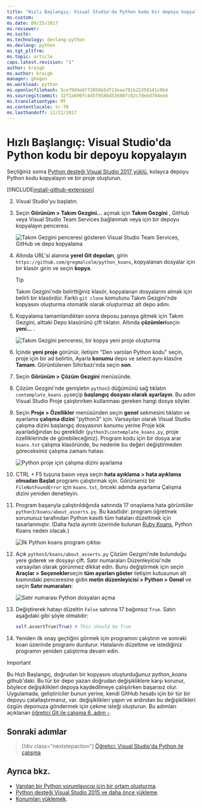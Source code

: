 ```yaml
---
title: "Hızlı Başlangıç: Visual Studio'da Python kodu bir depoyu kopyalama | Microsoft Docs"
ms.custom: 
ms.date: 09/25/2017
ms.reviewer: 
ms.suite: 
ms.technology: devlang-python
ms.devlang: python
ms.tgt_pltfrm: 
ms.topic: article
caps.latest.revision: "1"
author: kraigb
ms.author: kraigb
manager: ghogen
ms.workload: python
ms.openlocfilehash: 5ce79d4e8ff2056b5d713eaa781b22359141c9b4
ms.sourcegitcommit: 32f1a690fc445f9586d53698fc82c7debd784eeb
ms.translationtype: MT
ms.contentlocale: tr-TR
ms.lasthandoff: 12/22/2017
---
```

# <a name="quickstart-clone-a-repository-of-python-code-in-visual-studio"></a>Hızlı Başlangıç: Visual Studio'da Python kodu bir depoyu kopyalayın

Seçtiğiniz sonra [Python desteği Visual Studio 2017 yüklü](installation.md), kolayca depoyu Python kodu kopyalayın ve bir proje oluşturun.

[!INCLUDE[install-github-extension](includes/install-github-extension.md)]

2. Visual Studio'yu başlatın.

3. Seçin **Görünüm > Takım Gezgini...**  açmak için **Takım Gezgini** , GitHub veya Visual Studio Team Services bağlanmak veya için bir depoyu kopyalayın penceresi.

    ![Takım Gezgini penceresi gösteren Visual Studio Team Services, GitHub ve depo kopyalama](media/team-explorer.png)

4. Altında URL'si alanına **yerel Git depoları**, girin `https://github.com/gregmalcolm/python_koans`, kopyalanan dosyalar için bir klasör girin ve seçin **kopya**.

    > [!Tip]
    > Takım Gezgini'nde belirttiğiniz klasör, kopyalanan dosyalarını almak için belirli bir klasördür. Farklı `git clone` komutunu Takım Gezgini'nde kopyasını oluşturma otomatik olarak oluşturmaz alt depo adını.

5. Kopyalama tamamlandıktan sonra deposu panoya gitmek için Takım Gezgini, alttaki Depo klasörünü çift tıklatın. Altında **çözümleri**seçin **yeni...** .

    ![Takım Gezgini penceresi, bir kopya yeni proje oluşturma](media/team-explorer-new-project.png)

6. İçinde **yeni proje** görünür, iletişim "Den varolan Python kodu" seçin, proje için bir ad belirtin, Ayarla **konumu** depo ve select aynı klasöre **Tamam**. Görüntülenen Sihirbazı'nda seçin **son**.

7. Seçin **Görünüm > Çözüm Gezgini** menüsünde.

8. Çözüm Gezgini'nde genişletin `python3` düğümünü sağ tıklatın `contemplate_koans.py`seçip **başlangıç dosyası olarak ayarlayın**. Bu adım Visual Studio Proje çalıştırırken kullanması gereken hangi dosya söyler.

9. Seçin **Proje > Özellikler** menüsünden seçin **genel** sekmesini tıklatın ve ayarlama **çalışma dizini** "python3" için. Varsayılan olarak Visual Studio çalışma dizini başlangıç dosyasının konumu yerine Proje kök ayarladığından bu gereklidir (`python3\contemplate_koans.py`, proje özelliklerinde de görebileceğiniz). Program kodu için bir dosya arar `koans.txt` çalışma klasöründe, bu nedenle bu değeri değiştirmeden göreceksiniz çalışma zamanı hatası.

    ![Python proje için çalışma dizini ayarlama](media/projects-set-working-directory.png)

10. CTRL + F5 tuşuna basın veya seçin **hata ayıklama > hata ayıklama olmadan Başlat** programı çalıştırmak için. Görürseniz bir `FileNotFoundError` için `koans.txt`, önceki adımda ayarlama Çalışma dizini yeniden denetleyin.

11. Program başarıyla çalıştırıldığında satırında 17 onaylama hata görüntüler `python3/koans/about_asserts.py`. Bu kasıtlıdır: program öğretmek sorununuz tarafından Python kasıtlı tüm hataları düzeltmek için tasarlanmıştır. (Daha fazla ayrıntı üzerinde bulunan [Ruby Koans](http://rubykoans.com/), Python Koans neden olacak.)

    ![İlk Python koans program çıktısı](media/koans-output.png)

12. Açık `python3/koans/about_asserts.py` Çözüm Gezgini'nde bulunduğu yere giderek ve dosyayı çift. Satır numaraları Düzenleyicisi'nde varsayılan olarak görünmez dikkat edin. Bunu değiştirmek için seçin **Araçlar > Seçenekler**seçin **tüm ayarları göster** iletişim kutusunun alt kısmındaki penceresine gidin **metin düzenleyicisi > Python > Genel** ve seçin **Satır numaraları**:

    ![Satır numarası Python dosyaları açma](media/options-general-line-numbers.png)

13. Değiştirerek hatayı düzeltin `False` satırına 17 bağımsız `True`. Satırı aşağıdaki gibi şöyle olmalıdır:

    ```python
    self.assertTrue(True) # This should be True
    ```

14. Yeniden ilk onay geçtiğini görmek için programını çalıştırın ve sonraki koan üzerinde programı durdurur. Hatalarını düzeltme ve istediğiniz programın yeniden çalıştırma devam edin.

> [!Important]
> Bu Hızlı Başlangıç, doğrudan bir kopyasını oluşturduğunuz *python_koans* github'daki. Bu tür bir depo yazarı doğrudan değişikliklere karşı korunur, böylece değişiklikleri depoya kaydedilmeye çalışılırken başarısız olur. Uygulamada, geliştiriciler bunun yerine, kendi GitHub hesabı için bir tür bir depoyu çatallaştırmanız, var. değişiklikleri yapın ve ardından bu değişiklikleri özgün deponuza göndermek için çekme isteği oluşturun. Bu adımları açıklanan [öğretici Git ile çalışma 6. adım -](vs-tutorial-01-06.md).

## <a name="next-steps"></a>Sonraki adımlar

> [!div class="nextstepaction"]
> [Öğretici: Visual Studio'da Python ile çalışma](vs-tutorial-01-01.md)

## <a name="see-also"></a>Ayrıca bkz.

- [Varolan bir Python yorumlayıcısı için bir ortam oluşturma](python-environments.md#creating-an-environment-for-an-existing-interpreter).
- [Python desteği Visual Studio 2015 ve daha önce yükleme](installation.md).
- [Konumları yüklemek](installation.md#install-locations).
